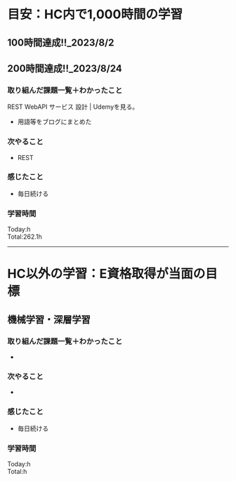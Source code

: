 # 目安：HC内で1,000時間の学習
## 100時間達成!!_2023/8/2<br>
## 200時間達成!!_2023/8/24<br>

### 取り組んだ課題一覧＋わかったこと
REST WebAPI サービス 設計 | Udemyを見る。
- 用語等をブログにまとめた

### 次やること
- REST
### 感じたこと
- 毎日続ける
### 学習時間
Today:h<br>
Total:262.1h

------------------------------------------
# HC以外の学習：E資格取得が当面の目標
## 機械学習・深層学習
### 取り組んだ課題一覧＋わかったこと
- 
### 次やること
- 
### 感じたこと
- 毎日続ける
### 学習時間
Today:h<br>
Total:h
